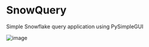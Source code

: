 # SnowQuery
Simple Snowflake query application using PySimpleGUI

![image](https://user-images.githubusercontent.com/11447810/190219019-7c2532a0-74eb-43da-9d8b-73bcfc0dca93.png)
